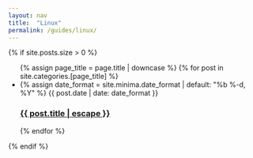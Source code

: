 ```yaml
---
layout: nav
title:  "Linux"
permalink: /guides/linux/
---
```


<div class="linux">
  {% if site.posts.size > 0 %}
    <ul class="post-list">
      {% assign page_title = page.title | downcase %}
      {% for post in site.categories.[page_title] %}
        <li>
          {% assign date_format = site.minima.date_format | default: "%b %-d, %Y" %}
          <span class="post-meta">{{ post.date | date: date_format }}</span>
          <h3>
            <a class="post-link" href="{{ post.url | relative_url }}">
              {{ post.title | escape }}
            </a>
          </h3>
        </li>
      {% endfor %}
    </ul>
  {% endif %}
</div>
